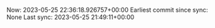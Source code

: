 Now: 2023-05-25 22:36:18.926757+00:00 Earliest commit since sync: None Last sync: 2023-05-25 21:49:11+00:00
